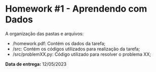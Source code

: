 # Homework \#1 - Aprendendo com Dados

A organização das pastas e arquivos:
- /homework.pdf: Contém os dados da tarefa;
- /src: Contém os códigos utilizados para realização da tarefa;
- /src/problemXX.py: Código utilizado para resolver o problema XX;

**Data de entrega:** 12/05/2023